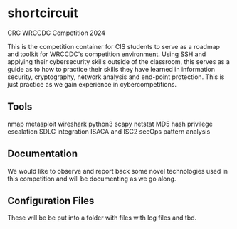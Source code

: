 # shortcircuit
CRC WRCCDC Competition 2024

This is the competition container for CIS students to serve as a roadmap and toolkit for WRCCDC's competition environment. Using SSH and applying their cybersecurity skills outside of the classroom, this serves as a guide as to how to practice their skills they have learned in information security, cryptography, network analysis and end-point protection. This is just practice as we gain experience in cybercompetitions.

Tools
---------
nmap
metasploit
wireshark
python3
scapy
netstat
MD5 hash
privilege escalation
SDLC integration
ISACA and ISC2 
secOps
pattern analysis

Documentation 
--------
We would like to observe and report back some novel technologies used in this competition and will be documenting as we go along.

Configuration Files
----------------
These will be be put into a folder with files with log files and tbd.

